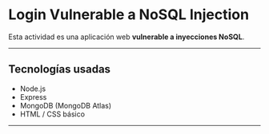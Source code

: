 # Login Vulnerable a NoSQL Injection

Esta actividad es una aplicación web **vulnerable a inyecciones NoSQL**.

---

## Tecnologías usadas

- Node.js
- Express
- MongoDB (MongoDB Atlas)
- HTML / CSS básico

---


